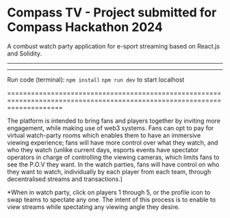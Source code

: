 # Compass TV - Project submitted for Compass Hackathon 2024

A combust watch party application for e-sport streaming based on React.js and Solidity.

*****************************************************************************************************************
*****************************************************************************************************************

Run code (terminal):
`npm install`
`npm run dev` to start localhost

==========================================================================================================================

The platform is intended to bring fans and players together by inviting more engagement, while making use of web3 systems.
Fans can opt to pay for virtual watch-party rooms which enables them to have an immersive viewing experience; fans will have more control over what they watch, and who they watch (unlike current days, esports events have spectator operators in charge of controlling the viewing cameras, which limits fans to see the P.O.V they want. In the watch parties, fans will have control on who they want to watch, individually by each player from each team, through decentralised streams and transactions.)

*When in watch party, click on players 1 through 5, or the profile icon to swap teams to spectate any one. The intent of this process is to enable to view streams while spectating any viewing angle they desire.
